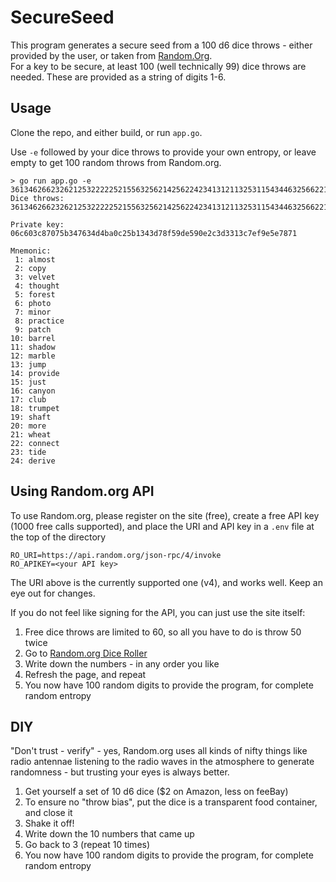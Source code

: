 # SecureSeed
This program generates a secure seed from a 100 d6 dice throws - either provided by the user, or taken from [Random.Org](https://random.org).  
For a key to be secure, at least 100 (well technically 99) dice throws are needed. These are provided as a string of digits 1-6. 

## Usage
Clone the repo, and either build, or run `app.go`.

Use `-e` followed by your dice throws to provide your own entropy, or leave empty to get 100 random throws from Random.org.

```terminal
> go run app.go -e 3613462662326212532222252155632562142562242341312113253115434463256622124411233215321535122623166226
Dice throws:
3613462662326212532222252155632562142562242341312113253115434463256622124411233215321535122623166226

Private key:
06c603c87075b347634d4ba0c25b1343d78f59de590e2c3d3313c7ef9e5e7871

Mnemonic:
 1: almost
 2: copy
 3: velvet
 4: thought
 5: forest
 6: photo
 7: minor
 8: practice
 9: patch
10: barrel
11: shadow
12: marble
13: jump
14: provide
15: just
16: canyon
17: club
18: trumpet
19: shaft
20: more
21: wheat
22: connect
23: tide
24: derive
```

## Using Random.org API
To use Random.org, please register on the site (free), create a free API key (1000 free calls supported), and place the URI and API key in a `.env` file at the top of the directory
```env
RO_URI=https://api.random.org/json-rpc/4/invoke
RO_APIKEY=<your API key>
```

The URI above is the currently supported one (v4), and works well. Keep an eye out for changes.

If you do not feel like signing for the API, you can just use the site itself:
1. Free dice throws are limited to 60, so all you have to do is throw 50 twice
1. Go to [Random.org Dice Roller](https://www.random.org/dice/?num=50)
1. Write down the numbers - in any order you like
1. Refresh the page, and repeat
1. You now have 100 random digits to provide the program, for complete random entropy

## DIY
"Don't trust - verify" - yes, Random.org uses all kinds of nifty things like radio antennae listening to the radio waves in the atmosphere to generate randomness - but trusting your eyes is always better.

1. Get yourself a set of 10 d6 dice ($2 on Amazon, less on feeBay)
1. To ensure no "throw bias", put the dice is a transparent food container, and close it
1. Shake it off!
1. Write down the 10 numbers that came up
1. Go back to 3 (repeat 10 times)
1. You now have 100 random digits to provide the program, for complete random entropy
